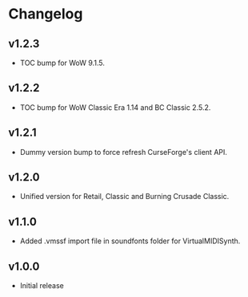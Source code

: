 Changelog
=========

v1.2.3
------
* TOC bump for WoW 9.1.5.

v1.2.2
------
* TOC bump for WoW Classic Era 1.14 and BC Classic 2.5.2.

v1.2.1
------
* Dummy version bump to force refresh CurseForge's client API.

v1.2.0
------
* Unified version for Retail, Classic and Burning Crusade Classic.

v1.1.0
------
* Added .vmssf import file in soundfonts folder for VirtualMIDISynth.

v1.0.0
------
* Initial release